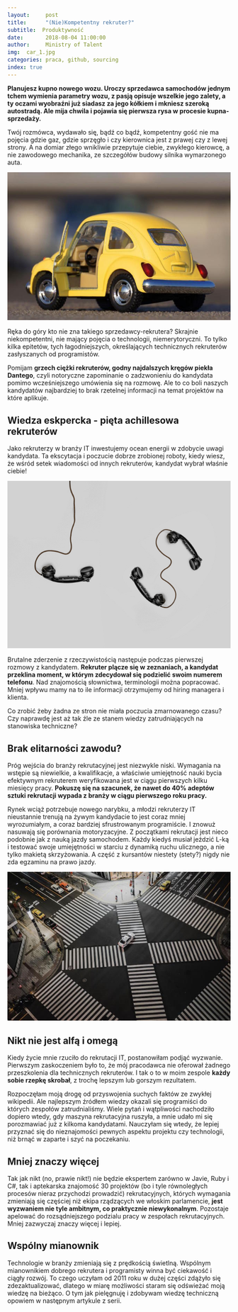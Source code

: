 ```yaml
---
layout:     post
title:      "(Nie)Kompetentny rekruter?"
subtitle:  Produktywność
date:       2018-08-04 11:00:00 
author:     Ministry of Talent 
img:  car_1.jpg
categories: praca, github, sourcing
index: true
---
```


<b>Planujesz kupno nowego wozu. Uroczy sprzedawca samochodów jednym tchem wymienia parametry wozu, z pasją opisuje wszelkie jego zalety, a ty oczami wyobraźni już siadasz za jego kółkiem i mkniesz szeroką autostradą. Ale mija chwila i pojawia się pierwsza rysa w procesie kupna-sprzedaży.</b>  


Twój rozmówca, wydawało się, bądź co bądź, kompetentny gość nie ma pojęcia gdzie gaz, gdzie sprzęgło i czy kierownica jest z prawej czy z lewej strony. A na domiar złego wnikliwie przepytuje ciebie, zwykłego kierowcę, a nie zawodowego mechanika, ze szczegółów budowy silnika wymarzonego auta.

<img src="/images/car_1.jpg" class="img-responsive" alt="Picture">


Ręka do góry kto nie zna takiego sprzedawcy-rekrutera? Skrajnie niekompetentni, nie mający pojęcia o technologii, niemerytoryczni. To tylko kilka epitetów, tych łagodniejszych, określających technicznych rekruterów zasłyszanych od programistów. 

Pomijam <b>grzech ciężki rekruterów, godny najdalszych kręgów piekła Dantego</b>, czyli notoryczne zapominanie o zadzwonieniu do kandydata pomimo wcześniejszego umówienia się na rozmowę. Ale to co boli naszych kandydatów najbardziej to brak rzetelnej informacji na temat projektów na które aplikuje.

<h2 class="section-heading">Wiedza eskpercka - pięta achillesowa rekruterów</h2>

Jako rekruterzy w branży IT inwestujemy ocean energii w zdobycie uwagi kandydata. Ta ekscytacja i poczucie dobrze zrobionej roboty, kiedy wiesz, że wśród setek wiadomości od innych rekruterów, kandydat wybrał właśnie ciebie! 

<img src="/images/phones.jpg" class="img-responsive" alt="Picture">

Brutalne zderzenie z rzeczywistością następuje podczas pierwszej rozmowy z kandydatem. <b>Rekruter plącze się w zeznaniach, a kandydat przeklina moment, w którym zdecydował się podzielić swoim numerem telefonu</b>. Nad znajomością słownictwa, terminologii można popracować. Mniej wpływu mamy na to ile informacji otrzymujemy od hiring managera i klienta. 

Co zrobić żeby żadna ze stron nie miała poczucia zmarnowanego czasu? Czy naprawdę jest aż tak źle ze stanem wiedzy zatrudniających na stanowiska techniczne?

<h2 class="section-heading">Brak elitarności zawodu?</h2>

Próg wejścia do branży rekrutacyjnej jest niezwykle niski. Wymagania na wstępie są niewielkie, a kwalifikacje, a właściwie umiejętność nauki bycia efektywnym rekruterem weryfikowana jest w ciągu pierwszych kilku miesięcy pracy. <b>Pokuszę się na szacunek, że nawet do 40% adeptów sztuki rekrutacji wypada z branży w ciągu pierwszego roku pracy.</b> 

Rynek wciąż potrzebuje nowego narybku, a młodzi rekruterzy IT nieustannie trenują na żywym kandydacie to jest coraz mniej wyrozumiałym, a coraz bardziej sfrustrowanym programiście. I znowuż nasuwają się porównania motoryzacyjne. Z początkami rekrutacji jest nieco podobnie jak z nauką jazdy samochodem. Każdy kiedyś musiał jeździć L-ką i testować swoje umiejętności w starciu z dynamiką ruchu ulicznego, a nie tylko makietą skrzyżowania. A część z kursantów niestety (stety?) nigdy nie zda egzaminu na prawo jazdy. 

<img src="/images/cross.jpg" class="img-responsive" alt="Picture">


<h2 class="section-heading">Nikt nie jest alfą i omegą</h2>

Kiedy życie mnie rzuciło do rekrutacji IT, postanowiłam podjąć wyzwanie. Pierwszym zaskoczeniem było to, że mój pracodawca nie oferował żadnego przeszkolenia dla technicznych rekruterów. I tak o to w moim zespole <b>każdy sobie rzepkę skrobał</b>, z trochę lepszym lub gorszym rezultatem. 
 
Rozpoczęłam moją drogę od przyswojenia suchych faktów ze zwykłej wikipedii. Ale najlepszym źródłem wiedzy okazali się programiści do których zespołów zatrudnialiśmy. Wiele pytań i wątpliwości nachodziło dopiero wtedy, gdy maszyna rekrutacyjna ruszyła, a mnie udało mi się porozmawiać już z kilkoma kandydatami. Nauczyłam się wtedy, że lepiej przyznać się do nieznajomości pewnych aspektu projektu czy technologii, niż brnąć w zaparte i szyć na poczekaniu. 

<h2 class="section-heading">Mniej znaczy więcej </h2>

Tak jak nikt (no, prawie nikt!) nie będzie ekspertem zarówno w Javie, Ruby i C#, tak i aptekarska znajomość 30 projektów (bo i tyle równoległych procesów nieraz przychodzi prowadzić) rekrutacyjnych, których wymagania zmieniają się częściej niż ekipa rządzących we włoskim parlamencie, <b>jest wyzwaniem nie tyle ambitnym, co praktycznie niewykonalnym</b>. Pozostaje apelować do rozsądniejszego podzialu pracy w zespołach rekrutacyjnych. Mniej zazwyczaj znaczy więcej i lepiej.

<h2 class="section-heading">Wspólny mianownik</h2>

Technologie w branży zmieniają się z prędkością świetlną. Wspólnym mianownikiem dobrego rekrutera i programisty winna być ciekawość i ciągły rozwój. To czego uczyłam od 2011 roku w dużej części zdążyło się zdezaktualizować, dlatego w miarę możliwości staram się odświeżać moją wiedzę na bieżąco. O tym jak pielęgnuję i zdobywam wiedzę techniczną opowiem w następnym artykule z serii.




